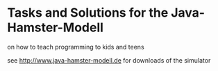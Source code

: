 # Tasks and Solutions for the Java-Hamster-Modell

on how to teach programming to kids and teens


see http://www.java-hamster-modell.de for downloads of the simulator

